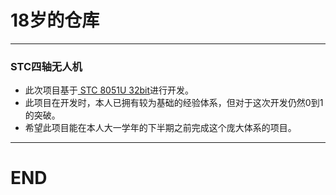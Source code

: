 # 18岁的仓库
---
### STC四轴无人机
- 此次项目基于[ STC 8051U 32bit](https://www.stcaimcu.com/plugin.php?id=mdown:index#/)进行开发。
- 此项目在开发时，本人已拥有较为基础的经验体系，但对于这次开发仍然0到1的突破。
- 希望此项目能在本人大一学年的下半期之前完成这个庞大体系的项目。                                                    
---
# END
